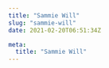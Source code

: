 ```yaml
---
title: "Sammie Will"
slug: "sammie-will"
date: 2021-02-20T06:51:34Z

meta:
  title: "Sammie Will"
---
```


